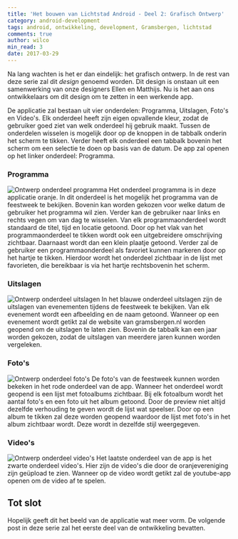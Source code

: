 ```yaml
---
title: 'Het bouwen van Lichtstad Android - Deel 2: Grafisch Ontwerp'
category: android-development
tags: android, ontwikkeling, development, Gramsbergen, lichtstad
comments: true
author: wilco
min_read: 3
date: 2017-03-29
---
```


Na lang wachten is het er dan eindelijk: het grafisch ontwerp. In de rest van deze serie zal dit _design_ genoemd worden. Dit design is onstaan uit een samenwerking van onze designers Ellen en Matthijs. Nu is het aan ons ontwikkelaars om dit design om te zetten in een werkende app.   

De applicatie zal bestaan uit vier onderdelen: Programma, Uitslagen, Foto's en Video's. Elk onderdeel heeft zijn eigen opvallende kleur, zodat de gebruiker goed ziet van welk onderdeel hij gebruik maakt. Tussen de onderdelen wisselen is mogelijk door op de knoppen in de tabbalk onderin het scherm te tikken. Verder heeft elk onderdeel een tabbalk bovenin het scherm om een selectie te doen op basis van de datum. De app zal openen op het linker onderdeel: Programma.

### Programma
<img alt="Ontwerp onderdeel programma" src="/assets/lichtstad-android-2/program.png" style="max-height: 50vh;"/>
Het onderdeel programma is in deze applicatie oranje. In dit onderdeel is het mogelijk het programma van de feestweek te bekijken. Bovenin kan worden gekozen voor welke datum de gebruiker het programma wil zien. Verder kan de gebruiker naar links en rechts vegen om van dag te wisselen. Van elk programmaonderdeel wordt standaard de titel, tijd en locatie getoond. Door op het vlak van het programmaonderdeel te tikken wordt ook een uitgebreidere omschrijving zichtbaar. Daarnaast wordt dan een klein plaatje getoond. Verder zal de gebruiker een programmaonderdeel als favoriet kunnen markeren door op het hartje te tikken. Hierdoor wordt het onderdeel zichtbaar in de lijst met favorieten, die bereikbaar is via het hartje rechtsbovenin het scherm.

### Uitslagen
<img alt="Ontwerp onderdeel uitslagen" src="/assets/lichtstad-android-2/result.png" style="max-height: 50vh;"/>
In het blauwe onderdeel uitslagen zijn de uitslagen van evenementen tijdens de feestweek te bekijken. Van elk evenement wordt een afbeelding en de naam getoond. Wanneer op een evenement wordt getikt zal de website van gramsbergen.nl worden geopend om de uitslagen te laten zien. Bovenin de tabbalk kan een jaar worden gekozen, zodat de uitslagen van meerdere jaren kunnen worden vergeleken.

### Foto's
<img alt="Ontwerp onderdeel foto's" src="/assets/lichtstad-android-2/photos.png" style="max-height: 50vh;"/>
De foto's van de feestweek kunnen worden bekeken in het rode onderdeel van de app. Wanneer het onderdeel wordt geopend is een lijst met fotoalbums zichtbaar. Bij elk fotoalbum wordt het aantal foto's en een foto uit het album getoond. Door de preview niet altijd dezelfde verhouding te geven wordt de lijst wat speelser. Door op een album te tikken zal deze worden geopend waardoor de lijst met foto's in het album zichtbaar wordt. Deze wordt in dezelfde stijl weergegeven.

### Video's
<img alt="Ontwerp onderdeel video's" src="/assets/lichtstad-android-2/videos.png" style="max-height: 50vh;"/>
Het laatste onderdeel van de app is het zwarte onderdeel video's. Hier zijn de video's die door de oranjevereniging zijn geüpload te zien. Wanneer op de video wordt getikt zal de youtube-app openen om de video af te spelen.

## Tot slot
Hopelijk geeft dit het beeld van de applicatie wat meer vorm. De volgende post in deze serie zal het eerste deel van de ontwikkeling bevatten.
